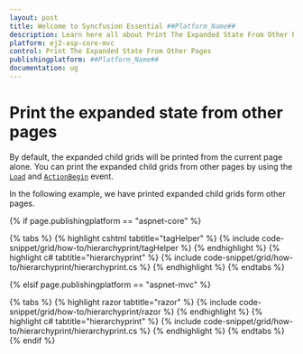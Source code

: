 ```yaml
---
layout: post
title: Welcome to Syncfusion Essential ##Platform_Name##
description: Learn here all about Print The Expanded State From Other Pages of Syncfusion Essential ##Platform_Name## widgets based on HTML5 and jQuery.
platform: ej2-asp-core-mvc
control: Print The Expanded State From Other Pages
publishingplatform: ##Platform_Name##
documentation: ug
---
```



# Print the expanded state from other pages

By default, the expanded child grids will be printed from the current page alone. You can print the expanded child grids from other pages by using the [`Load`](https://help.syncfusion.com/cr/aspnetcore-js2/Syncfusion.EJ2.Grids.Grid.html#Syncfusion_EJ2_Grids_Grid_Load) and [`ActionBegin`](https://help.syncfusion.com/cr/aspnetcore-js2/Syncfusion.EJ2.Grids.Grid.html#Syncfusion_EJ2_Grids_Grid_ActionBegin) event.

In the following example, we have printed expanded child grids form other pages.

{% if page.publishingplatform == "aspnet-core" %}

{% tabs %}
{% highlight cshtml tabtitle="tagHelper" %}
{% include code-snippet/grid/how-to/hierarchyprint/tagHelper %}
{% endhighlight %}
{% highlight c# tabtitle="hierarchyprint" %}
{% include code-snippet/grid/how-to/hierarchyprint/hierarchyprint.cs %}
{% endhighlight %}
{% endtabs %}

{% elsif page.publishingplatform == "aspnet-mvc" %}

{% tabs %}
{% highlight razor tabtitle="razor" %}
{% include code-snippet/grid/how-to/hierarchyprint/razor %}
{% endhighlight %}
{% highlight c# tabtitle="hierarchyprint" %}
{% include code-snippet/grid/how-to/hierarchyprint/hierarchyprint.cs %}
{% endhighlight %}
{% endtabs %}
{% endif %}

